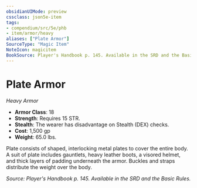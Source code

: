 ```yaml
---
obsidianUIMode: preview
cssclass: json5e-item
tags:
- compendium/src/5e/phb
- item/armor/heavy
aliases: ["Plate Armor"]
SourceType: "Magic Item"
NoteIcon: magicitem
BookSource: Player's Handbook p. 145. Available in the SRD and the Basic Rules.
---
```

# Plate Armor
*Heavy Armor*  

- **Armor Class**: 18
- **Strength**: Requires 15 STR.
- **Stealth**: The wearer has disadvantage on Stealth (DEX) checks.
- **Cost**: 1,500 gp
- **Weight**: 65.0 lbs.

Plate consists of shaped, interlocking metal plates to cover the entire body. A suit of plate includes gauntlets, heavy leather boots, a visored helmet, and thick layers of padding underneath the armor. Buckles and straps distribute the weight over the body.

*Source: Player's Handbook p. 145. Available in the SRD and the Basic Rules.*
